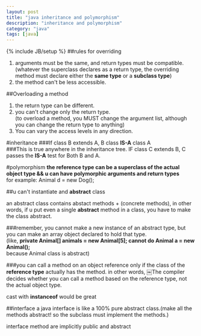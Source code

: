 ```yaml
---
layout: post
title: "java inheritance and polymorphism"
description: "inheritance and polymorphism"
category: "java"
tags: [java]
---
```

{% include JB/setup %}
##rules for overriding
1. arguments must be the same, and return types must be compatible.  
	(whatever the superclass declares as a return type, the overriding method must declare either the **same type** or a **subclass type**)
2. the method can't be less accessible.

##Overloading a method
1. the return type can be different.
2. you can't change only the return type.  
	(to overload a method, you MUST change the argument list, although you can change the return type to anything)
3. You can vary the access levels in any direction.


#inheritance
###If class B extends A, B class **IS-A** class A  
###This is true anywhere in the inheritance tree. IF class C extends B, C passes the **IS-A** test for Both B and A.

#polymorphism
**the reference type can be a superclass of the actual object type && u can have polymorphic arguments and return types**  
for example: Animal d = new Dog();

##u can't instantiate and **abstract** class

an abstract class contains abstact methods + (concrete methods), in other words, if u put even a single **abstract** method in a class, you have to make the class abstract.

###remember, you cannot make a new instance of an abstract type, but you can make an array object declared to hold that type.  
(like, **private Animal[] animals = new Animal[5];  cannot do Animal a = new Animal();**  
 because Animal class is abstract)

###you can call a method on an object reference only if the class of the **reference type** actually has the method.
in other words, ￼The compiler decides whether you can call a method based on the reference type, not the actual object type.

cast with **instanceof** would be great

##interface
a java interface is like a 100% pure abstract class.(make all the methods abstract! so the subclass must implement the methods.)

interface method are implicitly public and abstract